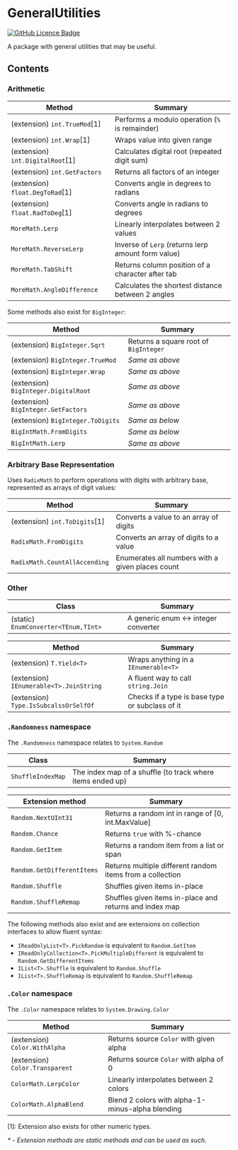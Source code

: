 # GeneralUtilities

[![GitHub Licence Badge](https://img.shields.io/github/license/Rephidock/Rephidock.GeneralUtilities)](https://github.com/Rephidock/Rephidock.GeneralUtilities/blob/main/LICENSE)

 A package with general utilities that may be useful.

## Contents



### Arithmetic

| Method                           | Summary                                            |
| -------------------------------- | -------------------------------------------------- |
| (extension) `int.TrueMod`[1]     | Performs a modulo operation (`%` is remainder)     |
| (extension) `int.Wrap`[1]        | Wraps value into given range                       |
| (extension) `int.DigitalRoot`[1] | Calculates digital root (repeated digit sum)       |
| (extension) `int.GetFactors`     | Returns all factors of an integer                  |
| (extension) `float.DegToRad`[1]  | Converts angle in degrees to radians               |
| (extension) `float.RadToDeg`[1]  | Converts angle in radians to degrees               |
| `MoreMath.Lerp`                  | Linearly interpolates between 2 values             |
| `MoreMath.ReverseLerp`           | Inverse of `Lerp` (returns lerp amount form value) |
| `MoreMath.TabShift`              | Returns column position of a character after tab   |
| `MoreMath.AngleDifference`       | Calculates the shortest distance between 2 angles  |



Some methods also exist for `BigInteger`:

| Method                               | Summary                               |
| ------------------------------------ | ------------------------------------- |
| (extension) `BigInteger.Sqrt`        | Returns a square root of `BigInteger` |
| (extension) `BigInteger.TrueMod `    | *Same as above*                       |
| (extension) `BigInteger.Wrap`        | *Same as above*                       |
| (extension) `BigInteger.DigitalRoot` | *Same as above*                       |
| (extension) `BigInteger.GetFactors`  | *Same as above*                       |
| (extension) `BigInteger.ToDigits`    | *Same as below*                       |
| `BigIntMath.FromDigits`              | *Same as below*                       |
| `BigIntMath.Lerp`                    | *Same as above*                       |



### Arbitrary Base Representation

Uses `RadixMath` to perform operations with digits with arbitrary base, represented as arrays of digit values:

| Method                        | Summary                                          |
| ----------------------------- | ------------------------------------------------ |
| (extension) `int.ToDigits`[1] | Converts a value to an array of digits           |
| `RadixMath.FromDigits`        | Converts an array of digits to a value           |
| `RadixMath.CountAllAccending` | Enumerates all numbers with a given places count |



### Other

| Class                                | Summary                              |
| ------------------------------------ | ------------------------------------ |
| (static) `EnumConverter<TEnum,TInt>` | A generic enum <-> integer converter |

| Method                                  | Summary                                         |
| --------------------------------------- | ----------------------------------------------- |
| (extension) `T.Yield<T>`                | Wraps anything in a `IEnumerable<T>`            |
| (extension) `IEnumerable<T>.JoinString` | A fluent way to call `string.Join`              |
| (extension) `Type.IsSubcalssOrSelfOf`   | Checks if a type is base type or subclass of it |



### `.Randomness` namespace

The `.Randomness` namespace relates to `System.Random`

| Class             | Summary                                                    |
| ----------------- | ---------------------------------------------------------- |
| `ShuffleIndexMap` | The index map of a shuffle (to track where items ended up) |

| Extension method           | Summary                                                   |
| -------------------------- | --------------------------------------------------------- |
| `Random.NextUInt31`        | Returns a random int in range of [0, int.MaxValue]        |
| `Random.Chance`            | Returns `true` with %-chance                              |
| `Random.GetItem`           | Returns a random item from a list or span                 |
| `Random.GetDifferentItems` | Returns multiple different random items from a collection |
| `Random.Shuffle`           | Shuffles given items in-place                             |
| `Random.ShuffleRemap`      | Shuffles given items in-place and returns and index map   |

The following methods also exist and are extensions on collection interfaces to allow fluent syntax:

- `IReadOnlyList<T>.PickRandom` is equivalent to `Random.GetItem`
- `IReadOnlyCollection<T>.PickMultipleDifferent` is equivalent to `Random.GetDifferentItems`
- `IList<T>.Shuffle` is equivalent to `Random.Shuffle`
- `IList<T>.ShuffleRemap` is equivalent to `Random.ShuffleRemap`



### `.Color` namespace

The `.Color` namespace relates to `System.Drawing.Color`

| Method                          | Summary                                          |
| ------------------------------- | ------------------------------------------------ |
| (extension) `Color.WithAlpha`   | Returns source `Color` with given alpha          |
| (extension) `Color.Transparent` | Returns source `Color` with alpha of 0           |
| `ColorMath.LerpColor`           | Linearly interpolates between 2 colors           |
| `ColorMath.AlphaBlend`          | Blend 2 colors with alpha-1-minus-alpha blending |



[1]: Extension also exists for other numeric types.

*\* - Extension methods are static methods and can be used as such.*
